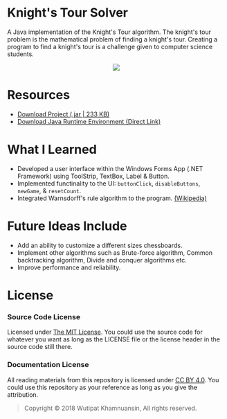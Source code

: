 # Knight's Tour Solver
A Java implementation of the Knight's Tour algorithm. The knight's tour problem is the mathematical problem of finding a knight's tour. Creating a program to find a knight's tour is a challenge given to computer science students.

<p align="center">
  <img src="https://bellmcp.github.io/img/Projects_KnightsTour.jpg" />
</p>

# Resources

* [Download Project (.jar | 233 KB)](bellmcp.github.io/work/KnightsTour_2.jar)
* [Download Java Runtime Environment (Direct Link)](https://www.java.com/en/download/)

# What I Learned

* Developed a user interface within the Windows Forms App (.NET Framework) using ToolStrip, TextBox, Label & Button.
* Implemented functinality to the UI: `buttonClick`, `disableButtons`, `newGame`, & `resetCount`.
* Integrated Warnsdorff's rule algorithm to the program. [(Wikipedia)](https://en.wikipedia.org/wiki/Knight%27s_tour)

# Future Ideas Include

* Add an ability to customize a different sizes chessboards.
* Implement other algorithms such as Brute-force algorithm, Common backtracking algorithm, Divide and conquer algorithms etc.
* Improve performance and reliability.

# License

### Source Code License

Licensed under [The MIT License](https://github.com/bellmcp/Knights-Tour-Solver/blob/master/LICENSE). You could use the source code for whatever you want as long as the LICENSE file or the license header in the source code still there.

### Documentation License

All reading materials from this repository is licensed under [CC BY 4.0](https://creativecommons.org/licenses/by/4.0/). You could use this repository as your reference as long as you give the attribution.

> Copyright © 2018 Wutipat Khamnuansin, All rights reserved.
